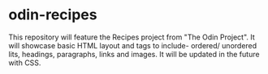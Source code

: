# odin-recipes
This repository will feature the Recipes project from "The Odin Project". It will showcase basic HTML layout and tags to include- ordered/ unordered lits, headings, paragraphs, links and images. It will be updated in the future with CSS.  